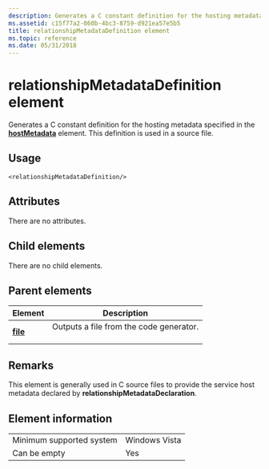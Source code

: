 ```yaml
---
description: Generates a C constant definition for the hosting metadata specified in the hostMetadata element.
ms.assetid: c15f77a2-060b-4bc3-8759-d921ea57e5b5
title: relationshipMetadataDefinition element
ms.topic: reference
ms.date: 05/31/2018
---
```


# relationshipMetadataDefinition element

Generates a C constant definition for the hosting metadata specified in the [**hostMetadata**](hostmetadata.md) element. This definition is used in a source file.

## Usage

``` syntax
<relationshipMetadataDefinition/>
```

## Attributes

There are no attributes.

## Child elements

There are no child elements.

## Parent elements



| Element                         | Description                                                    |
|---------------------------------|----------------------------------------------------------------|
| [**file**](file.md)<br/> | Outputs a file from the code generator.<br/> <br/> |



## Remarks

This element is generally used in C source files to provide the service host metadata declared by **relationshipMetadataDeclaration**.

## Element information



|                                     |               |
|-------------------------------------|---------------|
| Minimum supported system<br/> | Windows Vista |
| Can be empty                        | Yes           |



 

 





